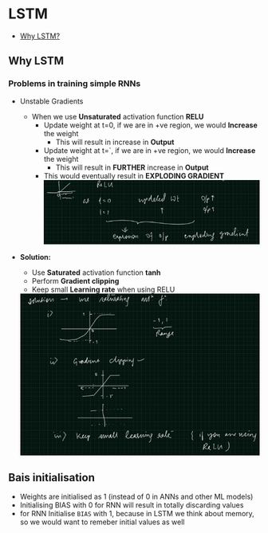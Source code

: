 # LSTM
-  [Why LSTM?](#why-lstm)

## Why LSTM
### Problems in training simple RNNs
- Unstable Gradients
  - When we use **Unsaturated** activation function **RELU**
    - Update weight at t=0, if we are in +ve region, we would **Increase** the weight
      - This will result in increase in **Output**
    - Update weight at t=`, if we are in +ve region, we would **Increase** the weight
      - This will result in **FURTHER** increase in **Output**
    - This would eventually result in **EXPLODING GRADIENT**
      <img src="images/rnn-explodingGradient.png">

- **Solution:** 
    - Use **Saturated** activation function **tanh**
    - Perform **Gradient clipping**
    - Keep small **Learning rate** when using RELU
     <img src="images/rnn-solution.png" width=500> 

## Bais initialisation
- Weights are initialised as 1 (instead of 0 in ANNs and other ML models)
- Initialising BIAS with 0 for RNN will result in totally discarding values
- for RNN Initialise `BIAS` with 1, because in LSTM we think about memory, so we would want to remeber initial values as well
